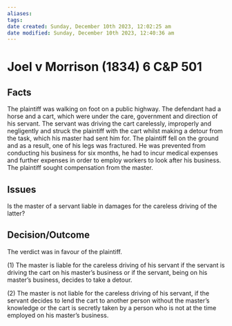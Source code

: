 ```yaml
---
aliases: 
tags: 
date created: Sunday, December 10th 2023, 12:02:25 am
date modified: Sunday, December 10th 2023, 12:40:36 am
---
```


# Joel v Morrison (1834) 6 C&P 501

## Facts

The plaintiff was walking on foot on a public highway. The defendant had a horse and a cart, which were under the care, government and direction of his servant. The servant was driving the cart carelessly, improperly and negligently and struck the plaintiff with the cart whilst making a detour from the task, which his master had sent him for. The plaintiff fell on the ground and as a result, one of his legs was fractured. He was prevented from conducting his business for six months, he had to incur medical expenses and further expenses in order to employ workers to look after his business. The plaintiff sought compensation from the master.

## Issues

Is the master of a servant liable in damages for the careless driving of the latter?

## Decision/Outcome

The verdict was in favour of the plaintiff.

(1) The master is liable for the careless driving of his servant if the servant is driving the cart on his master’s business or if the servant, being on his master’s business, decides to take a detour.

(2) The master is not liable for the careless driving of his servant, if the servant decides to lend the cart to another person without the master’s knowledge or the cart is secretly taken by a person who is not at the time employed on his master’s business.
